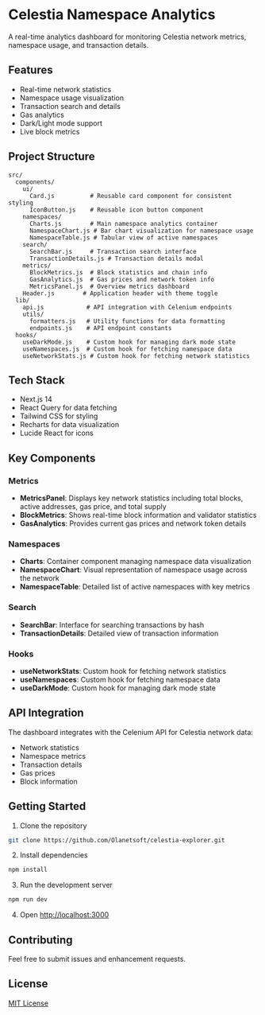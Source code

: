 # Celestia Namespace Analytics

A real-time analytics dashboard for monitoring Celestia network metrics, namespace usage, and transaction details.

## Features

- Real-time network statistics
- Namespace usage visualization
- Transaction search and details
- Gas analytics
- Dark/Light mode support
- Live block metrics

## Project Structure

```
src/
  components/
    ui/
      Card.js          # Reusable card component for consistent styling
      IconButton.js    # Reusable icon button component
    namespaces/
      Charts.js        # Main namespace analytics container
      NamespaceChart.js # Bar chart visualization for namespace usage
      NamespaceTable.js # Tabular view of active namespaces
    search/
      SearchBar.js     # Transaction search interface
      TransactionDetails.js # Transaction details modal
    metrics/
      BlockMetrics.js  # Block statistics and chain info
      GasAnalytics.js  # Gas prices and network token info
      MetricsPanel.js  # Overview metrics dashboard
    Header.js        # Application header with theme toggle
  lib/
    api.js            # API integration with Celenium endpoints
    utils/
      formatters.js   # Utility functions for data formatting
      endpoints.js    # API endpoint constants
  hooks/
    useDarkMode.js    # Custom hook for managing dark mode state
    useNamespaces.js  # Custom hook for fetching namespace data
    useNetworkStats.js # Custom hook for fetching network statistics
```

## Tech Stack

- Next.js 14
- React Query for data fetching
- Tailwind CSS for styling
- Recharts for data visualization
- Lucide React for icons

## Key Components

### Metrics

- **MetricsPanel**: Displays key network statistics including total blocks, active addresses, gas price, and total supply
- **BlockMetrics**: Shows real-time block information and validator statistics
- **GasAnalytics**: Provides current gas prices and network token details

### Namespaces

- **Charts**: Container component managing namespace data visualization
- **NamespaceChart**: Visual representation of namespace usage across the network
- **NamespaceTable**: Detailed list of active namespaces with key metrics

### Search

- **SearchBar**: Interface for searching transactions by hash
- **TransactionDetails**: Detailed view of transaction information

### Hooks

- **useNetworkStats**: Custom hook for fetching network statistics
- **useNamespaces**: Custom hook for fetching namespace data
- **useDarkMode**: Custom hook for managing dark mode state

## API Integration

The dashboard integrates with the Celenium API for Celestia network data:

- Network statistics
- Namespace metrics
- Transaction details
- Gas prices
- Block information

## Getting Started

1. Clone the repository

```bash
git clone https://github.com/Olanetsoft/celestia-explorer.git
```

2. Install dependencies

```bash
npm install
```

3. Run the development server

```bash
npm run dev
```

4. Open [http://localhost:3000](http://localhost:3000)

## Contributing

Feel free to submit issues and enhancement requests.

## License

[MIT License](LICENSE)
